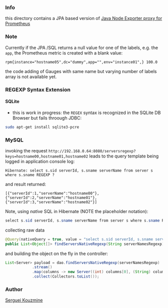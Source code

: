 ### Info


this directory contains a JPA based version of [Java Node Exporter proxy for Prometheus](https://github.com/sergueik/springboot_study/tree/master/basic-prometheus-counter)
### Note

Currently if the JPA /SQL returns a null value for one of the labels, e.g. the `app`, the  Prometheus metric is created with a blank value:
```text
rpm{instance="hostname05",dc="dummy",app="",env="instance01",} 100.0
```

the code adding of Gauges with same name but varying number of labels array is not available yet.

### REGEXP Syntax Extension
#### SQLite
* this is work in progress: the `REGEX` syntax is recognized in the SQLite DB Browser but fails throough JDBC:
```sh
sudo apt-get install sqlite3-pcre
```
### MySQL
invoking the request
`http://192.168.0.64:8080/serversregexp?keys=hostname00,hostname01,hostname02`
leads to the query template being logged in application console log:
```
Hibernate: select s.sid serverId, s.sname serverName from server s where s.sname REGEXP ?
```
and result returned:
```text
[{"serverId":1,"serverName":"hostname00"},{"serverId":2,"serverName":"hostname01"},{"serverId":3,"serverName":"hostname02"}]
```

Note, using *native* SQL in Hibernate (NOTE the placeholder notation):
```java
select s.sid serverId, s.sname serverName from server s where s.sname REGEXP ?1
```

collecting raw data
```java
@Query(nativeQuery = true, value = "select s.sid serverId, s.sname serverName from server s where s.sname REGEXP ?1")
public List<Object[]> findServersNativeRegexp(String serverNamesRegexp);
```
and building the object on the fly in the controller:
```java
List<Server> payload = dao.findServersNativeRegexp(serverNamesRegexp)
			.stream()
			.map(columns -> new Server((int) columns[0], (String) columns[1]))
			.collect(Collectors.toList());
```
### Author
[Serguei Kouzmine](kouzmine_serguei@yahoo.com)

